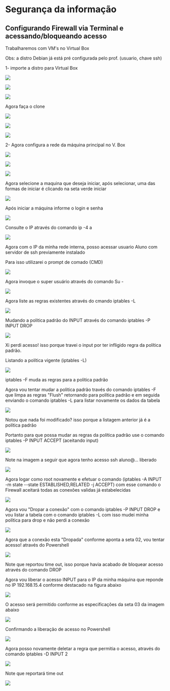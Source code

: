 # Segurança da informação
## Configurando Firewall via Terminal e acessando/bloqueando acesso

<p>Trabalharemos com VM's no Virtual Box</p>

<p>Obs: a distro Debian já está pré configurada pelo prof. (usuario, chave ssh)</p>

<p>1- importe a distro para Virtual Box</p>

![](imagens/importar-distro.jpeg)

![](imagens/importar-distro2.jpeg)

![](imagens/importar-distro3.jpeg)

<p>Agora faça o clone</p>

![](imagens/clonando.jpeg)

![](imagens/clonando2.jpeg)

![](imagens/clonando3.jpeg)

<p>2- Agora configura a rede da máquina principal no V. Box</p>

![](imagens/config-rede.jpeg)

![](imagens/config-rede2.jpeg)

![](imagens/config-rede3.jpeg)
<p>Agora selecione a maquina que deseja iniciar, após selecionar, uma das formas de iniciar é clicando na seta verde iniciar</p> 

![](imagens/iniciar-maquina.jpeg)

<p>Após iniciar a máquina informe o login e senha</p>

![](imagens/login.png)
<p>Consulte o IP através do comando ip -4 a</p>

![](imagens/consultar-ip.png)

<p>Agora com o IP da minha rede interna, posso acessar usuario Aluno com servidor de ssh previamente instalado</p>

<p>Para isso utilizarei o prompt de comado (CMD)</p>

![](imagens/acesso-ssh.png)

<p>Agora invoque o super usuário através do comando Su - </p>

![](imagens/invoque-super-user.png)

<p>Agora liste as regras existentes através do cmando iptables -L </p>

![](imagens/listar-as-regras.png)

<p>Mudando a politica padrão do INPUT através do comando iptables -P INPUT DROP </p>

![](imagens/xi-perdi-acesso.png)

<p>Xi perdi acesso! isso porque travei o input por ter infligido regra da política padrão. </p>

<p>Listando a política vigente (iptables -L)</p>

![](imagens/listar-regras2.png)

<p>iptables -F muda as regras para a politica padrão</p>
<p>Agora vou tentar mudar a politica padrão través do comando iptables -F que limpa as regras "Flush" retornando para política padrão e em seguida enviando o comando iptables -L para listar novamente os dados da tabela </p>

![](imagens/tentando-mudar-politica.png)

<p>Notou que nada foi modificado? isso porque a listagem anterior já é a política padrão </p>

<p>Portanto para que possa mudar as regras da política padrão use o comando iptables -P INPUT ACCEPT (aceitando input)</p>

![](imagens/input-accept.png)

<p>Note na imagem a seguir que agora tenho acesso ssh aluno@... liberado</p>

![](imagens/acesso-liberado.png)

<p>Agora logar como root novamente e efetuar o comando  (iptables -A INPUT -m state --state ESTABLISHED,RELATED -j ACCEPT) com esse comando o Firewall aceitará todas as conexões validas já estabelecidas </p>

![](imagens/accept-conexion-estab.png)


<p>Agora vou "Dropar a conexão" com o comando iptables -P INPUT DROP e vou listar a tabela com o comando iptables -L com isso mudei minha política para drop e não perdi a conexão</p>

![](imagens/input-drop.png)

<p>Agora que a conexão esta "Dropada" conforme aponta a seta 02, vou tentar acesso! através do Powershell</p


![](imagens/tentativa-acesso-ssh.png)


<p>Note que reportou time out, isso porque havia acabado de bloquear acesso através do comando DROP</p

<p>Agora vou liberar o acesso INPUT para o IP da minha máquina que reponde no IP 192.168.15.4 conforme destacado na figura abaixo</p>

![](imagens/ip-minha-maquina.png)

<p>O acesso será permitido conforme as especificações da seta 03 da imagem abaixo</p>

![](imagens/permita-o-ip.png)


<p>Confirmando a liberação de acesso no Powershell</p>

![](imagens/ip-acesso-liberado.png)

<p>Agora posso novamente deletar a regra que permitia o acesso, através do comando iptables -D INPUT 2</p>

![](imagens/drop-acesso-ip-novamente.png)

<p>Note que reportará time out</p>

![](imagens/time-out.png)


